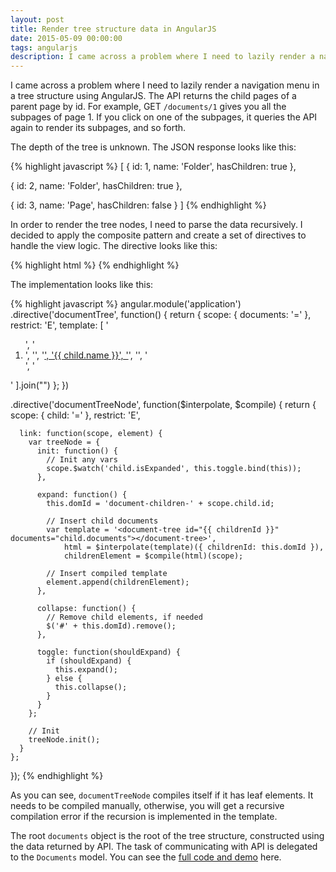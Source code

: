 ```yaml
---
layout: post
title: Render tree structure data in AngularJS
date: 2015-05-09 00:00:00
tags: angularjs
description: I came across a problem where I need to lazily render a navigation menu in a tree structure using AngularJS. The API returns the child pages of a parent page by id. For example, GET `/documents/1` gives you all the subpages of page 1. If you click on one of the subpages, it queries the API again to render its subpages, and so forth.
---
```


I came across a problem where I need to lazily render a navigation menu in a tree structure using AngularJS. The API returns the child pages of a parent page by id. For example, GET `/documents/1` gives you all the subpages of page 1. If you click on one of the subpages, it queries the API again to render its subpages, and so forth.

The depth of the tree is unknown. The JSON response looks like this:

{% highlight javascript %}
[
  {
    id: 1,
    name: 'Folder',
    hasChildren: true
  },

  {
    id: 2,
    name: 'Folder',
    hasChildren: true
  },

  {
    id: 3,
    name: 'Page',
    hasChildren: false
  }
]
{% endhighlight %}

In order to render the tree nodes, I need to parse the data recursively. I decided to apply the composite pattern and create a set of directives to handle the view logic. The directive looks like this:

{% highlight html %}
<document-tree documents="documents"></document-tree>
{% endhighlight %}

The implementation looks like this:

{% highlight javascript %}
angular.module('application')
  .directive('documentTree', function() {
    return {
      scope: {
        documents: '='
      },
      restrict: 'E',
      template: [
        '<ol class="list-group">',
          '<li ng-repeat="child in documents.children" class="list-group-item">',
            '<document-tree-node child="child">',
              '<a ng-click="documents.open(child)" href="javascript:void(0);">',
                '{{ child.name }}',
              '</a>',
            '</document-tree-node>',
          '</li>',
        '</ol>'
      ].join("")
    };
  })

  .directive('documentTreeNode', function($interpolate, $compile) {
    return {
      scope: {
        child: '='
      },
      restrict: 'E',

      link: function(scope, element) {
        var treeNode = {
          init: function() {
            // Init any vars
            scope.$watch('child.isExpanded', this.toggle.bind(this));
          },

          expand: function() {
            this.domId = 'document-children-' + scope.child.id;

            // Insert child documents
            var template = '<document-tree id="{{ childrenId }}" documents="child.documents"></document-tree>',
                html = $interpolate(template)({ childrenId: this.domId }),
                childrenElement = $compile(html)(scope);

            // Insert compiled template
            element.append(childrenElement);
          },

          collapse: function() {
            // Remove child elements, if needed
            $('#' + this.domId).remove();
          },

          toggle: function(shouldExpand) {
            if (shouldExpand) {
              this.expand();
            } else {
              this.collapse();
            }
          }
        };

        // Init
        treeNode.init();
      }
    };
  });
{% endhighlight %}

As you can see, `documentTreeNode` compiles itself if it has leaf elements. It needs to be compiled manually, otherwise, you will get a recursive compilation error if the recursion is implemented in the template.

The root `documents` object is the root of the tree structure, constructed using the data returned by API. The task of communicating with API is delegated to the `Documents` model. You can see the [full code and demo](http://codepen.io/davidchin/pen/BNjpNr) here.
